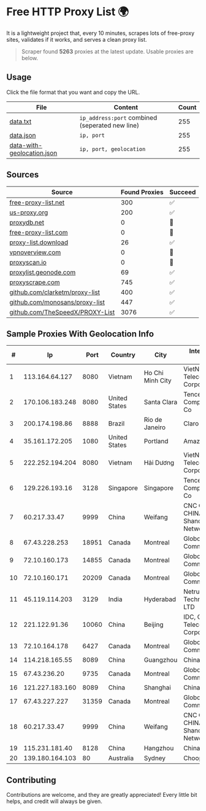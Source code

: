 
# Free HTTP Proxy List 🌍

It is a lightweight project that, every 10 minutes, scrapes lots of free-proxy sites, validates if it works, and serves a clean proxy list.


> Scraper found **5263** proxies at the latest update. Usable proxies are below.

## Usage

Click the file format that you want and copy the URL.


|File|Content|Count|
|----|-------|-----|
|[data.txt](https://raw.githubusercontent.com/themiralay/Proxy-List-World/master/data.txt)|`ip_address:port` combined (seperated new line)|255|
|[data.json](https://raw.githubusercontent.com/themiralay/Proxy-List-World/master/data.json)|`ip, port`|255|
|[data-with-geolocation.json](https://raw.githubusercontent.com/themiralay/Proxy-List-World/master/data-with-geolocation.json)|`ip, port, geolocation`|255|

## Sources

|Source|Found Proxies|Succeed|
|------|-------------|-------|
|[free-proxy-list.net](https://free-proxy-list.net)|300|✅|
|[us-proxy.org](https://www.us-proxy.org)|200|✅|
|[proxydb.net](http://proxydb.net)|0|🚫|
|[free-proxy-list.com](https://free-proxy-list.com/?page=&port=&type%5B%5D=http&type%5B%5D=https&up_time=0&search=Search)|0|🚫|
|[proxy-list.download](https://www.proxy-list.download/HTTP)|26|✅|
|[vpnoverview.com](https://vpnoverview.com/privacy/anonymous-browsing/free-proxy-servers)|0|🚫|
|[proxyscan.io](https://www.proxyscan.io)|0|🚫|
|[proxylist.geonode.com](https://proxylist.geonode.com/api/proxy-list?limit=300&page=1&sort_by=lastChecked&sort_type=desc&protocols=http,https)|69|✅|
|[proxyscrape.com](https://api.proxyscrape.com/v2/?request=displayproxies&protocol=http&timeout=10000&country=all&ssl=all&anonymity=all)|745|✅|
|[github.com/clarketm/proxy-list](https://raw.githubusercontent.com/clarketm/proxy-list/master/proxy-list-raw.txt)|400|✅|
|[github.com/monosans/proxy-list](https://raw.githubusercontent.com/monosans/proxy-list/main/proxies/http.txt)|447|✅|
|[github.com/TheSpeedX/PROXY-List](https://raw.githubusercontent.com/TheSpeedX/PROXY-List/master/http.txt)|3076|✅|


## Sample Proxies With Geolocation Info

|#|Ip|Port|Country|City|Internet Service Provider|
|-|--|----|-------|----|-------------------------|
|1|113.164.64.127|8080|Vietnam|Ho Chi Minh City|VietNam Post and Telecom Corporation|
|2|170.106.183.248|8080|United States|Santa Clara|Tencent Cloud Computing (Beijing) Co|
|3|200.174.198.86|8888|Brazil|Rio de Janeiro|Claro S.A|
|4|35.161.172.205|1080|United States|Portland|Amazon.com, Inc.|
|5|222.252.194.204|8080|Vietnam|Hải Dương|VietNam Post and Telecom Corporation|
|6|129.226.193.16|3128|Singapore|Singapore|Tencent Cloud Computing (Beijing) Co|
|7|60.217.33.47|9999|China|Weifang|CNC Group CHINA169 Shandong Province Network|
|8|67.43.228.253|18951|Canada|Montreal|GloboTech Communications|
|9|72.10.160.173|14855|Canada|Montreal|GloboTech Communications|
|10|72.10.160.171|20209|Canada|Montreal|GloboTech Communications|
|11|45.119.114.203|3129|India|Hyderabad|Netrun Technologies PVT LTD|
|12|221.122.91.36|10060|China|Beijing|IDC, China Telecommunications Corporation|
|13|72.10.164.178|6427|Canada|Montreal|GloboTech Communications|
|14|114.218.165.55|8089|China|Guangzhou|China Telecom|
|15|67.43.236.20|9735|Canada|Montreal|GloboTech Communications|
|16|121.227.183.160|8089|China|Shanghai|China Telecom|
|17|67.43.227.227|31359|Canada|Montreal|GloboTech Communications|
|18|60.217.33.47|9999|China|Weifang|CNC Group CHINA169 Shandong Province Network|
|19|115.231.181.40|8128|China|Hangzhou|China Telecom|
|20|139.180.164.103|80|Australia|Sydney|Choopa|



## Contributing

Contributions are welcome, and they are greatly appreciated! Every
little bit helps, and credit will always be given.

